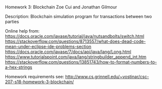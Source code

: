 Homework 3: Blockchain
Zoe Cui and Jonathan Gilmour

Description: Blockchain simulation program for transactions between two parties

Online help from:
https://docs.oracle.com/javase/tutorial/java/nutsandbolts/switch.html https://stackoverflow.com/questions/8713557/what-does-dead-code-mean-under-eclipse-ide-problems-section https://docs.oracle.com/javase/7/docs/api/java/lang/Long.html https://www.tutorialspoint.com/java/lang/stringbuilder_append_int.htm https://stackoverflow.com/questions/13851743/how-to-format-numbers-to-a-hex-strings

Homework requirements see:
http://www.cs.grinnell.edu/~vostinar/csc-207-s18-homework-3-blockchain/
